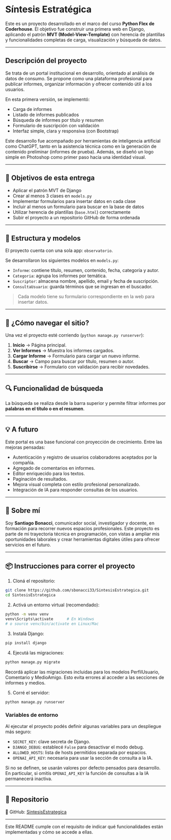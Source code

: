 # Síntesis Estratégica

Este es un proyecto desarrollado en el marco del curso **Python Flex de Coderhouse**. El objetivo fue construir una primera web en Django, aplicando el patrón **MVT (Model-View-Template)** con herencia de plantillas y funcionalidades completas de carga, visualización y búsqueda de datos.

---

## Descripción del proyecto

Se trata de un portal institucional en desarrollo, orientado al análisis de datos de consumo. Se propone como una plataforma profesional para publicar informes, organizar información y ofrecer contenido útil a los usuarios.

En esta primera versión, se implementó:

- Carga de informes
- Listado de informes publicados
- Búsqueda de informes por título y resumen
- Formulario de suscripción con validación
- Interfaz simple, clara y responsiva (con Bootstrap)

Este desarrollo fue acompañado por herramientas de inteligencia artificial como ChatGPT, tanto en la asistencia técnica como en la generación de contenido preliminar (informes de prueba). Además, se diseñó un logo simple en Photoshop como primer paso hacia una identidad visual.

---

## 🎯 Objetivos de esta entrega

- Aplicar el patrón MVT de Django
- Crear al menos 3 clases en `models.py`
- Implementar formularios para insertar datos en cada clase
- Incluir al menos un formulario para buscar en la base de datos
- Utilizar herencia de plantillas (`base.html`) correctamente
- Subir el proyecto a un repositorio GitHub de forma ordenada

---

## 🧱 Estructura y modelos

El proyecto cuenta con una sola app: `observatorio`.

Se desarrollaron los siguientes modelos en `models.py`:

- `Informe`: contiene título, resumen, contenido, fecha, categoría y autor.
- `Categoria`: agrupa los informes por temática.
- `Suscriptor`: almacena nombre, apellido, email y fecha de suscripción.
- `ConsultaUsuario`: guarda términos que se ingresan en el buscador.

> Cada modelo tiene su formulario correspondiente en la web para insertar datos.

---

## 🧭 ¿Cómo navegar el sitio?

Una vez el proyecto esté corriendo (`python manage.py runserver`):

1. **Inicio** → Página principal.
2. **Ver Informes** → Muestra los informes cargados.
3. **Cargar Informe** → Formulario para cargar un nuevo informe.
4. **Buscar** → Campo para buscar por título, resumen o autor.
5. **Suscribirse** → Formulario con validación para recibir novedades.

---

## 🔍 Funcionalidad de búsqueda

La búsqueda se realiza desde la barra superior y permite filtrar informes por **palabras en el título o en el resumen**.

---

## 💡 A futuro

Este portal es una base funcional con proyección de crecimiento. Entre las mejoras pensadas:

- Autenticación y registro de usuarios colaboradores aceptados por la compañía.
- Agregado de comentarios en informes.
- Editor enriquecido para los textos.
- Paginación de resultados.
- Mejora visual completa con estilo profesional personalizado.
- Integración de IA para responder consultas de los usuarios.

---

## 🙋 Sobre mí

Soy **Santiago Bonacci**, comunicador social, investigador y docente, en formación para recorrer nuevos espacios profesionales. Este proyecto es parte de mi trayectoria técnica en programación, con vistas a ampliar mis oportunidades laborales y crear herramientas digitales útiles para ofrecer servicios en el futuro.

---

## 📦 Instrucciones para correr el proyecto

1. Cloná el repositorio:

```bash
git clone https://github.com/sbonacci33/SintesisEstrategica.git
cd SintesisEstrategica
```

2. Activá un entorno virtual (recomendado):

```bash
python -m venv venv
venv\Scripts\activate      # En Windows
# o source venv/bin/activate en Linux/Mac
```

3. Instalá Django:

```bash
pip install django
```

4. Ejecutá las migraciones:

```bash
python manage.py migrate
```
Recordá aplicar las migraciones incluidas para los modelos PerfilUsuario, Comentario y MedioAmigo. Esto evita errores al acceder a las secciones de informes y medios.


5. Corré el servidor:

```bash
python manage.py runserver
```

### Variables de entorno

Al ejecutar el proyecto podés definir algunas variables para un despliegue más
seguro:

- `SECRET_KEY`: clave secreta de Django.
- `DJANGO_DEBUG`: establecé `False` para desactivar el modo debug.
- `ALLOWED_HOSTS`: lista de hosts permitidos separada por espacios.
- `OPENAI_API_KEY`: necesaria para usar la sección de consulta a la IA.

Si no se definen, se usarán valores por defecto pensados para desarrollo.
En particular, si omitís `OPENAI_API_KEY` la función de consultas a la IA
permanecerá inactiva.

---

## 🔗 Repositorio

📍 GitHub: [SintesisEstrategica](https://github.com/sbonacci33/SintesisEstrategica)

---

Este README cumple con el requisito de indicar qué funcionalidades están implementadas y cómo se accede a ellas.
